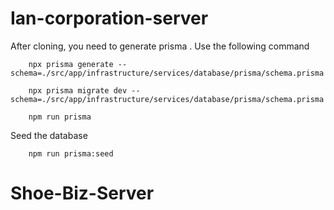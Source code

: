 # Ian-corporation-server

After cloning, you need to generate prisma .
Use the following command

        npx prisma generate --schema=./src/app/infrastructure/services/database/prisma/schema.prisma
        
        npx prisma migrate dev --schema=./src/app/infrastructure/services/database/prisma/schema.prisma

        npm run prisma

Seed the database

        npm run prisma:seed
# Shoe-Biz-Server
